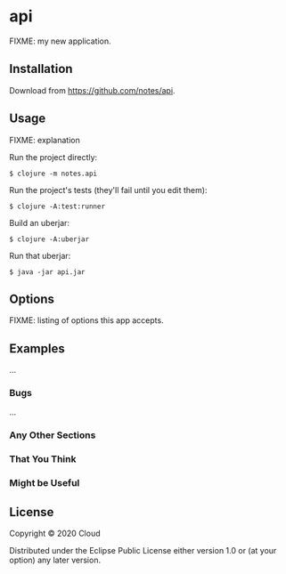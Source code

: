 # api

FIXME: my new application.

## Installation

Download from https://github.com/notes/api.

## Usage

FIXME: explanation

Run the project directly:

    $ clojure -m notes.api

Run the project's tests (they'll fail until you edit them):

    $ clojure -A:test:runner

Build an uberjar:

    $ clojure -A:uberjar

Run that uberjar:

    $ java -jar api.jar

## Options

FIXME: listing of options this app accepts.

## Examples

...

### Bugs

...

### Any Other Sections
### That You Think
### Might be Useful

## License

Copyright © 2020 Cloud

Distributed under the Eclipse Public License either version 1.0 or (at
your option) any later version.

